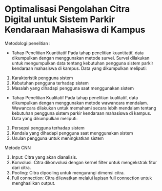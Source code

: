 # Optimalisasi Pengolahan Citra Digital untuk Sistem Parkir Kendaraan Mahasiswa di Kampus

Metodologi penelitian :
- Tahap Penelitian Kuantitatif
Pada tahap penelitian kuantitatif, data dikumpulkan dengan menggunakan metode survei. Survei dilakukan 
untuk mengumpulkan data tentang kebutuhan pengguna sistem parkir kendaraan mahasiswa di kampus. Data yang dikumpulkan meliputi:
1. Karakteristik pengguna sistem
2. Kebutuhan pengguna terhadap sistem
3. Masalah yang dihadapi pengguna saat menggunakan sistem
- Tahap Penelitian Kualitatif
Pada tahap penelitian kualitatif, data dikumpulkan dengan menggunakan metode wawancara mendalam. Wawancara 
dilakukan untuk memahami secara lebih mendalam tentang kebutuhan pengguna sistem parkir kendaraan 
mahasiswa di kampus. Data yang dikumpulkan meliputi:
1. Persepsi pengguna terhadap sistem
2. Kendala yang dihadapi pengguna saat menggunakan sistem
3. Usulan pengguna untuk meningkatkan sistem

Metode CNN 
1. Input: Citra yang akan dianalisis.
2. Konvolusi: Citra dikonvolusi dengan kernel filter untuk mengekstrak fitur dari citra.
3. Pooling: Citra dipooling untuk mengurangi dimensi citra.
4. Full connection: Citra dilewatkan melalui lapisan full connection untuk menghasilkan output.
